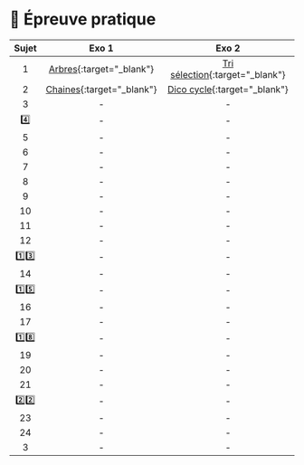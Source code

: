 # 📝 Épreuve pratique

| Sujet | Exo 1                                                                      |  Exo 2                                                                     |
|:-----:|:--------------------------------------------------------------------------:|:--------------------------------------------------------------------------:|
| 1     | [Arbres](https://www.codepuzzle.io/DH83G){:target="_blank"}                | [Tri sélection](https://www.codepuzzle.io/DH83G){:target="_blank"}         |
| 2     | [Chaines](https://www.codepuzzle.io/DSXPQ){:target="_blank"}               | [Dico cycle](https://www.codepuzzle.io/DYZWR){:target="_blank"}            |
| 3     | -               | -            |
| 4️⃣     | -               | -            |
| 5     | -               | -            |
| $6$     | -               | -            |
| 7     | -               | -            |
| 8     | -               | -            |
| 9     | -               | -            |
| 10    | -               | -            |
| 11    | -               | -            |
| 12    | -               | -            |
| 1️⃣3️⃣    | -               | -            |
| 14     | -               | -            |
| 1️⃣5️⃣    | -               | -            |
| 16   | -               | -            |
| 17     | -               | -            |
| 1️⃣8️⃣     | -               | -            |
| 19    | -               | -            |
| 20    | -               | -            |
| 21    | -               | -            |
| 2️⃣2️⃣    | -               | -            |
| 23    | -               | -            |
| 24    | -               | -            |
| 3     | -               | -            |



<!--
- ### [Épreuve pratique niveau première - Facile (1-9)](https://notebook.basthon.fr/?from=https://raw.githubusercontent.com/abrugiere/tnsi/main/_ressources/6.1_prat11.ipynb){:target="_blank"}  

- ### [Épreuve pratique niveau première - Intermédiaire (10-17)](https://notebook.basthon.fr/?from=https://raw.githubusercontent.com/abrugiere/tnsi/main/_ressources/6.2_prat12.ipynb){:target="_blank"}  
- ### [Épreuve pratique niveau première - Confirmé (18-)](https://notebook.basthon.fr/?from=https://raw.githubusercontent.com/abrugiere/tnsi/main/_ressources/6.3_prat13.ipynb){:target="_blank"}  

- ### [Épreuve pratique niveau terminale - Facile](https://notebook.basthon.fr/?from=https://raw.githubusercontent.com/abrugiere/tnsi/main/_ressources/6.4_pratT1.ipynb){:target="_blank"}  
- ### [Épreuve pratique niveau terminale - Intermédiaire](https://notebook.basthon.fr/?from=https://raw.githubusercontent.com/abrugiere/tnsi/main/_ressources/6.5_pratT2.ipynb){:target="_blank"}  
- ### [Épreuve pratique niveau terminale - Confirmé](https://notebook.basthon.fr/?from=https://raw.githubusercontent.com/abrugiere/tnsi/main/_ressources/6.6_pratT3.ipynb){:target="_blank"}  

- ### [L'essentiel de ce qu'il faut savoir et savoir faire](https://notebook.basthon.fr/?from=https://raw.githubusercontent.com/abrugiere/tnsi/main/_ressources/6.7_essentiel.ipynb){:target="_blank"}  




-->
